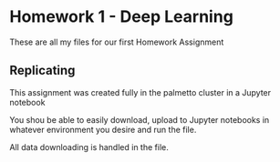 # Homework 1 - Deep Learning

These are all my files for our first Homework Assignment

## Replicating

This assignment was created fully in the palmetto cluster in a Jupyter notebook

You shou be able to easily download, upload to Jupyter notebooks in whatever environment you desire and run the file.

All data downloading is handled in the file.
